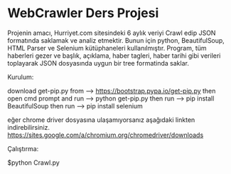 # WebCrawler Ders Projesi

Projenin amacı, Hurriyet.com sitesindeki 6 aylık veriyi Crawl edip JSON formatında saklamak ve analiz etmektir. Bunun için python, BeautifulSoup, 
HTML Parser ve Selenium kütüphaneleri kullanılmıştır. Program, tüm haberleri gezer ve başlık, açıklama, haber tagleri, haber tarihi gibi 
verileri toplayarak JSON dosyasında uygun bir tree formatinda saklar. 

Kurulum:

download get-pip.py from --> https://bootstrap.pypa.io/get-pip.py
then open cmd prompt and run --> python get-pip.py
then run --> pip install BeautifulSoup
then run --> pip install selenium

eğer chrome driver dosyasına ulaşamıyorsanız aşağıdaki linkten indirebilirsiniz. 
https://sites.google.com/a/chromium.org/chromedriver/downloads 




Çalıştırma:

$python Crawl.py
